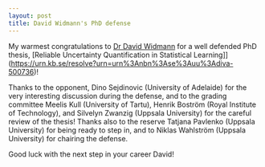 ```yaml
---
layout: post
title: David Widmann's PhD defense
---
```


My warmest congratulations to [Dr David Widmann](https://widmann.dev/) for a well defended PhD thesis, [Reliable Uncertainty Quantification in Statistical Learning]](https://urn.kb.se/resolve?urn=urn%3Anbn%3Ase%3Auu%3Adiva-500736)! 

Thanks to the opponent, Dino Sejdinovic (University of Adelaide) for the very interesting discussion during the defense, and to the grading committee Meelis Kull (University of Tartu), Henrik Boström (Royal Institute of Technology), and Silvelyn Zwanzig (Uppsala University) for the careful review of the thesis! Thanks also to the reserve Tatjana Pavlenko (Uppsala University) for being ready to step in, and to Niklas Wahlström (Uppsala University) for chairing the defense.

Good luck with the next step in your career David!

